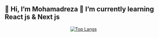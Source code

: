 

## 👋 Hi, I’m Mohamadreza 🧪 I’m currently learning React js & Next js

<div align="center">
    <a href="#">
      <img src="https://github-readme-stats.vercel.app/api/top-langs/?username=mohamadrzm&layout=donut&theme=radical" alt="Top Langs">
    </a>



 </div>
  

